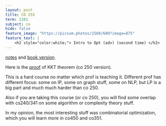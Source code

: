 ```yaml
---
layout: post
title: CO 255
term: 1201
subject: co
hide: false
feature_image: "https://picsum.photos/2560/600?image=875"
feature_text: |
    <h2 style="color:white;"> Intro to Opt (adv) (second time) </h2>
---
```


[notes](/pdfs/1201/co255.pdf) and [book version](/pdfs/1201/co255_book.pdf).

Here is the [proof](/pdfs/1201/KKT-theorem.pdf) of KKT theorem (co 250 version).

This is a hard course no matter which prof is teaching it. Different prof has different focus: some on IP, some on graph stuff, some on NLP, but LP is a big part and much much harder than co 250.

Also if you are taking this course (or co 250), you will find some overlap with cs240/341 on some algorithm or complexity theory stuff.

In my opinion, the most interesting stuff was combinatorial optimization, which you will learn more in co450 and co351.
